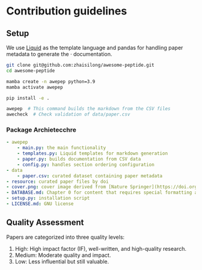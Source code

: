 # Contribution guidelines

## Setup

We use [Liquid](https://liquid.readthedocs.io/en/latest/) as the template language and pandas for handling paper metadata to generate the · documentation.

```bash
git clone git@github.com:zhaisilong/awesome-peptide.git
cd awesome-peptide

mamba create -n awepep python=3.9
mamba activate awepep

pip install -e .

awepep  # This command builds the markdown from the CSV files
awecheck  # Check validation of data/paper.csv
```

### Package Archietecchre

```yaml
- awepep
    - main.py: the main functionality
    - templates.py: Liquid templates for markdown generation
    - paper.py: builds documentation from CSV data
    - config.py: handles section ordering configuration
- data
    - paper.csv: curated dataset containing paper metadata
- resource: curated paper files by doi
- cover.png: cover image derived from [Nature Springer](https://doi.org/10.1038/s41586-023-05909-9)
- DATABASE.md: Chapter 0 for content that requires special formatting and handling
- setup.py: installation script
- LICENSE.md: GNU license
```

## Quality Assessment

Papers are categorized into three quality levels:

1. High: High impact factor (IF), well-written, and high-quality research.
2. Medium: Moderate quality and impact.
3. Low: Less influential but still valuable.
